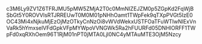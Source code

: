 c3M6Ly9ZV1Z6TFRJMU5pMW5ZMjA2T0c0MmNIZEJZM0p5ZGpKd2FqWjBSbGt5Y0ROVVlsRTJRREUwT0M0M01pNHhOamt1TWpFek9qTXpPVGt5IzE0OC43Mi4xNjkuMjEzOjMzOTkyCnNzOi8vWVdWekxUSTFOaTFuWTIwNlExVnVaRk5hYmxselVFdGpkVFpMYWpoVVNGWk5Ra2hFUURFd05DNHlORFF1TWpFd0xqRXhOem96T1RjM01nPT0jMTA0LjI0NC4yMTAuMTE3OjM5Nzcy
